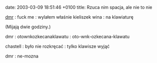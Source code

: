 date: 2003-03-09 18:51:46 +0100
title: Rzuca nim spacja, ale nie to nie

[dmr](http://bol-istnienia.org/?lupa=554 'cierpienia młodego maturzysty')
: fuck me
: wylałem właśnie kieliszek wina
: na klawiaturę

(Mijają dwie godziny.)

dmr
: otownkozkecanaklawatu
: oto-wnk-ozkecana-klawatu

chastell
: było nie rozkręcać
: tylko klawisze wyjąć

dmr
: ne-mozna
